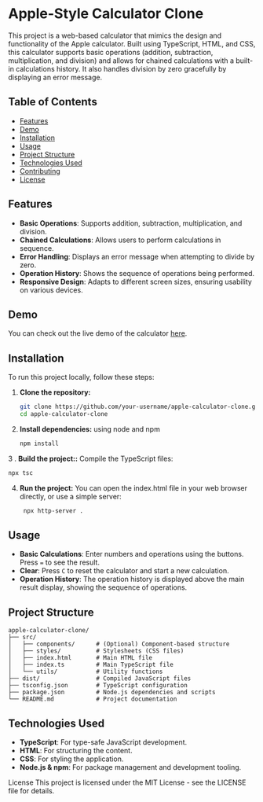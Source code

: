 # Apple-Style Calculator Clone

This project is a web-based calculator that mimics the design and functionality of the Apple calculator. Built using TypeScript, HTML, and CSS, this calculator supports basic operations (addition, subtraction, multiplication, and division) and allows for chained calculations with a built-in calculations history. It also handles division by zero gracefully by displaying an error message.

## Table of Contents

- [Features](#features)
- [Demo](#demo)
- [Installation](#installation)
- [Usage](#usage)
- [Project Structure](#project-structure)
- [Technologies Used](#technologies-used)
- [Contributing](#contributing)
- [License](#license)

## Features

- **Basic Operations**: Supports addition, subtraction, multiplication, and division.
- **Chained Calculations**: Allows users to perform calculations in sequence.
- **Error Handling**: Displays an error message when attempting to divide by zero.
- **Operation History**: Shows the sequence of operations being performed.
- **Responsive Design**: Adapts to different screen sizes, ensuring usability on various devices.

## Demo

You can check out the live demo of the calculator [here](https://20242-ingenieria-web-udea-mj.github.io/taller-html-sebastian-ruiz/).

## Installation

To run this project locally, follow these steps:

1. **Clone the repository:**

   ```bash
   git clone https://github.com/your-username/apple-calculator-clone.git
   cd apple-calculator-clone
   ```

2. **Install dependencies:**
using node and npm

   ```bash
   npm install
   ```
3 . **Build the project::**
Compile the TypeScript files:

   ```bash
   npx tsc
   ```
4. **Run the project:**
You can open the index.html file in your web browser directly, or use a simple server:

   ```bash
    npx http-server .
   ```

## Usage

- **Basic Calculations**: Enter numbers and operations using the buttons. Press `=` to see the result.
- **Clear**: Press `C` to reset the calculator and start a new calculation.
- **Operation History**: The operation history is displayed above the main result display, showing the sequence of operations.

## Project Structure

```plaintext
apple-calculator-clone/
├── src/
│   ├── components/      # (Optional) Component-based structure
│   ├── styles/          # Stylesheets (CSS files)
│   ├── index.html       # Main HTML file
│   ├── index.ts         # Main TypeScript file
│   └── utils/           # Utility functions
├── dist/                # Compiled JavaScript files
├── tsconfig.json        # TypeScript configuration
├── package.json         # Node.js dependencies and scripts
└── README.md            # Project documentation
```

## Technologies Used

- **TypeScript**: For type-safe JavaScript development.
- **HTML**: For structuring the content.
- **CSS**: For styling the application.
- **Node.js & npm**: For package management and development tooling.


License
This project is licensed under the MIT License - see the LICENSE file for details.
